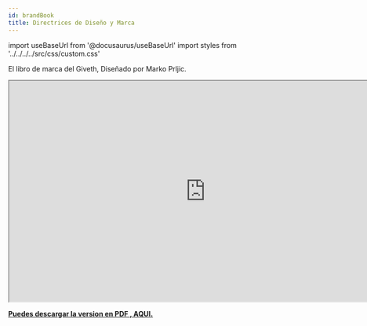 ```yaml
---
id: brandBook
title: Directrices de Diseño y Marca
---
```

import useBaseUrl from '@docusaurus/useBaseUrl'
import styles from '../../../../src/css/custom.css'



El libro de marca del Giveth, Diseñado por Marko Prljic.

<iframe  width="800" height="450" src="https://www.figma.com/embed?embed_host=share&url=https%3A%2F%2Fwww.figma.com%2Fproto%2FbV3f7aLHK2pIs7tlzLGVgH%2FGiveth.io-Branding%3Fpage-id%3D387%253A0%26node-id%3D387%253A1%26viewport%3D255%252C254%252C0.03944773226976395%26scaling%3Dscale-down-width" allowfullscreen></iframe>


<a href="../downloads/Giveth.io_Branding_23-May-2021-195534.pdf" download="GivethBrandBook.pdf" target="_blank" ><strong>Puedes descargar la version en PDF , AQUI.</strong></a>
